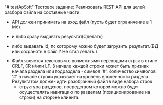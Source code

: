 "# testApSoft" 
Тестовое задание: 
Реализовать REST-API для целей разбора файла на составные части. 
* API должен принимать на вход файл (пусть будет ограничение в 1 Мб)
 -    и либо сразу выдавать результат(Сделать)
 +    либо выдавать id, по которому можно будет загрузить результат.(БД или сохранять в файл ? Не стал делать.)
* Файл является текстовым с возможными переводами строк в стиле CRLF, CR и/или LF. 
      В начале каждой строки может быть признак начала раздела или подраздела - символ '#'.
      Количество символов '#' в начале строки указывает на уровень вложенности раздела. 
      Результатом должен идти разобранный файл в виде набора строк 
  +   структура разделов, посредством которой можно будет осуществлять навигацию по разделам
      (позиционирование на строки) на стороне клиента.
   